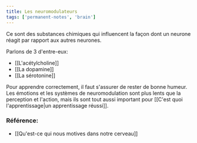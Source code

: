 ```yaml
---
title: Les neuromodulateurs
tags: ['permanent-notes', 'brain']
---
```


Ce sont des substances chimiques qui influencent la façon dont un neurone réagit par rapport aux autres neurones.

Parlons de 3 d'entre-eux:
- [[L'acétylcholine]]
- [[La dopamine]]
- [[La sérotonine]]

Pour apprendre correctement, il faut s'assurer de rester de bonne humeur. Les émotions et les systèmes de neuromodulation sont plus lents que la perception et l'action, mais ils sont tout aussi important pour [[C'est quoi l'apprentissage|un apprentissage réussi]].

### Référence: 
- [[Qu'est-ce qui nous motives dans notre cerveau]]